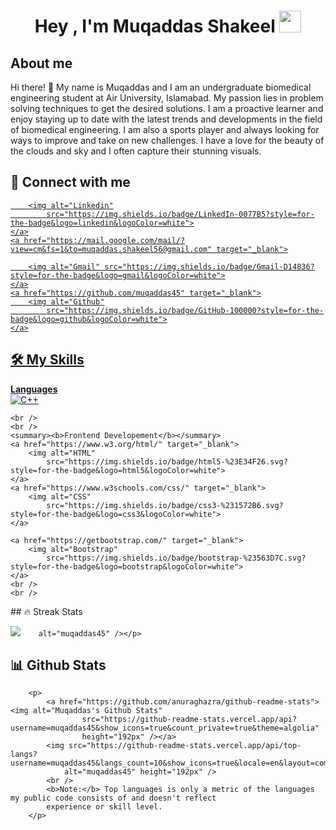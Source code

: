<h1 align="center">Hey , I'm Muqaddas Shakeel <img src="https://media.giphy.com/media/hvRJCLFzcasrR4ia7z/giphy.gif"
        width="35"></h1>

## About me
Hi there! 👋 My name is Muqaddas  and I am an undergraduate biomedical engineering student at Air University, Islamabad. My passion lies in problem solving techniques to get the desired solutions. I am a proactive learner and enjoy staying up to date with the latest trends and developments in the field of biomedical engineering. I am also a sports player and always looking for ways to improve and take on new challenges. I have a love for the beauty of the clouds and sky and I often capture their stunning visuals.

## 👯 Connect with me
<p>
    <a href="https://www.linkedin.com/in/muqaddas-shakeel-32072121b/" target="_blank">

        <img alt="Linkedin"
            src="https://img.shields.io/badge/LinkedIn-0077B5?style=for-the-badge&logo=linkedin&logoColor=white">
    </a>
    <a href="https://mail.google.com/mail/?view=cm&fs=1&to=muqaddas.shakeel56@gmail.com" target="_blank">

        <img alt="Gmail" src="https://img.shields.io/badge/Gmail-D14836?style=for-the-badge&logo=gmail&logoColor=white">
    </a>
    <a href="https://github.com/muqaddas45" target="_blank">
        <img alt="Github"
            src="https://img.shields.io/badge/GitHub-100000?style=for-the-badge&logo=github&logoColor=white">
    </a>
</p>



## 🛠️ My Skills

<p>
    <summary><b>Languages</b></summary>
    <a href="https://www.w3schools.com/cpp/cpp_intro.asp" target="_blank">
        <img alt="C++"
            src="https://img.shields.io/badge/C%2B%2B-00599C?style=for-the-badge&logo=c%2B%2B&logoColor=white">
    </a>

    <br />
    <br />
    <summary><b>Frontend Developement</b></summary>
    <a href="https://www.w3.org/html/" target="_blank">
        <img alt="HTML"
            src="https://img.shields.io/badge/html5-%23E34F26.svg?style=for-the-badge&logo=html5&logoColor=white">
    </a>
    <a href="https://www.w3schools.com/css/" target="_blank">
        <img alt="CSS"
            src="https://img.shields.io/badge/css3-%231572B6.svg?style=for-the-badge&logo=css3&logoColor=white">
    </a>

    <a href="https://getbootstrap.com/" target="_blank">
        <img alt="Bootstrap"
            src="https://img.shields.io/badge/bootstrap-%23563D7C.svg?style=for-the-badge&logo=bootstrap&logoColor=white">
    </a>
    <br />
    <br />

</p>
## 🔥 Streak Stats
<p><img src="https://github-readme-streak-stats.herokuapp.com/?user=muqaddas45&theme=algolia"

        alt="muqaddas45" /></p>

## 📊 Github Stats
        <p>
            <a href="https://github.com/anuraghazra/github-readme-stats"><img alt="Muqaddas's Github Stats"
                    src="https://github-readme-stats.vercel.app/api?username=muqaddas45&show_icons=true&count_private=true&theme=algolia"
                    height="192px" /></a>
            <img src="https://github-readme-stats.vercel.app/api/top-langs?username=muqaddas45&langs_count=10&show_icons=true&locale=en&layout=compact&theme=algolia"
                alt="muqaddas45" height="192px" />
            <br />
            <b>Note:</b> Top languages is only a metric of the languages my public code consists of and doesn't reflect
            experience or skill level.
        </p>
